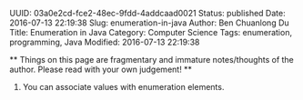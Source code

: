 UUID: 03a0e2cd-fce2-48ec-9fdd-4addcaad0021
Status: published
Date: 2016-07-13 22:19:38
Slug: enumeration-in-java
Author: Ben Chuanlong Du
Title: Enumeration in Java
Category: Computer Science
Tags: enumeration, programming, Java
Modified: 2016-07-13 22:19:38

**
Things on this page are
fragmentary and immature notes/thoughts of the author.
Please read with your own judgement!
**

1. You can associate values with enumeration elements.
